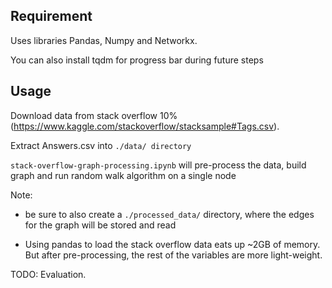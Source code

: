 ## Requirement
Uses libraries Pandas, Numpy and Networkx.

You can also install tqdm for progress bar during future steps

## Usage
Download data from stack overflow 10% (https://www.kaggle.com/stackoverflow/stacksample#Tags.csv).

Extract Answers.csv into `./data/ directory`

`stack-overflow-graph-processing.ipynb` will pre-process the data, build graph and run random walk algorithm on a single node

Note:

* be sure to also create a `./processed_data/` directory, where the edges for the graph will be stored and read

* Using pandas to load the stack overflow data eats up ~2GB of memory. But after pre-processing, the rest of the variables are more light-weight.

TODO: Evaluation. 

